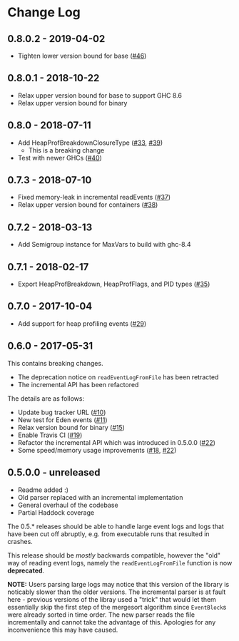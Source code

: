 # Change Log

## 0.8.0.2 - 2019-04-02

* Tighten lower version bound for base ([#46](https://github.com/haskell/ghc-events/pull/46))

## 0.8.0.1 - 2018-10-22

* Relax upper version bound for base to support GHC 8.6
* Relax upper version bound for binary

## 0.8.0 - 2018-07-11

* Add HeapProfBreakdownClosureType ([#33](https://github.com/haskell/ghc-events/pull/33), [#39](https://github.com/haskell/ghc-events/pull/39))
    * This is a breaking change
* Test with newer GHCs ([#40](https://github.com/haskell/ghc-events/pull/40))

## 0.7.3 - 2018-07-10

* Fixed memory-leak in incremental readEvents ([#37](https://github.com/haskell/ghc-events/pull/37))
* Relax upper version bound for containers ([#38](https://github.com/haskell/ghc-events/pull/38))

## 0.7.2 - 2018-03-13

* Add Semigroup instance for MaxVars to build with ghc-8.4

## 0.7.1 - 2018-02-17

* Export HeapProfBreakdown, HeapProfFlags, and PID types ([#35](https://github.com/haskell/ghc-events/pull/35))

## 0.7.0 - 2017-10-04

* Add support for heap profiling events ([#29](https://github.com/haskell/ghc-events/pull/29))

## 0.6.0 - 2017-05-31

This contains breaking changes.

* The deprecation notice on `readEventLogFromFile` has been retracted
* The incremental API has been refactored

The details are as follows:

* Update bug tracker URL ([#10](https://github.com/haskell/ghc-events/pull/10))
* New test for Eden events ([#11](https://github.com/haskell/ghc-events/pull/11))
* Relax version bound for binary ([#15](https://github.com/haskell/ghc-events/pull/15))
* Enable Travis CI ([#19](https://github.com/haskell/ghc-events/pull/19))
* Refactor the incremental API which was introduced in 0.5.0.0 ([#22](https://github.com/haskell/ghc-events/pull/22))
* Some speed/memory usage improvements ([#18](https://github.com/haskell/ghc-events/pull/18), [#22](https://github.com/haskell/ghc-events/pull/22))

## 0.5.0.0 - unreleased

* Readme added :)
* Old parser replaced with an incremental implementation
* General overhaul of the codebase
* Partial Haddock coverage

The 0.5.* releases should be able to handle large event logs and logs that have been cut off abruptly, e.g. from executable runs that resulted in crashes.

This release should be *mostly* backwards compatible, however the "old" way of reading event logs, namely the `readEventLogFromFile`  function is now **deprecated**.

**NOTE:** Users parsing large logs may notice that this version of the library is noticably slower than the older versions. The incremental parser is at fault here - previous versions of the libray used a "trick" that would let them essentially skip the first step of the mergesort algorithm since `EventBlock`s were already sorted in time order. The new parser reads the file incrementally and cannot take the advantage of this. Apologies for any inconvenience this may have caused.
